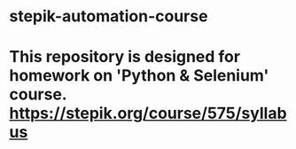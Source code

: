 # stepik-automation-course
# This repository is designed for homework on 'Python & Selenium' course. https://stepik.org/course/575/syllabus